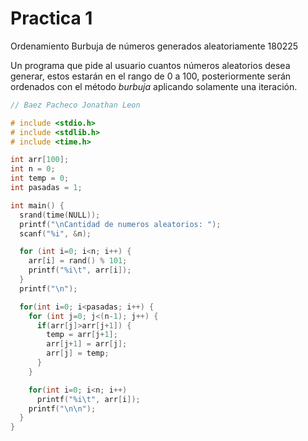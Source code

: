 # Practica 1

Ordenamiento Burbuja de números generados aleatoriamente 180225

Un programa que pide al usuario cuantos números aleatorios desea generar, estos estarán en el rango de 0 a 100, posteriormente serán ordenados con el método _burbuja_ aplicando solamente una iteración.

``` cpp
// Baez Pacheco Jonathan Leon

# include <stdio.h>
# include <stdlib.h>
# include <time.h>

int arr[100];
int n = 0;
int temp = 0;
int pasadas = 1;

int main() {
  srand(time(NULL));
  printf("\nCantidad de numeros aleatorios: ");
  scanf("%i", &n);

  for (int i=0; i<n; i++) {
    arr[i] = rand() % 101;
    printf("%i\t", arr[i]);
  }
  printf("\n");

  for(int i=0; i<pasadas; i++) {
    for (int j=0; j<(n-1); j++) {
      if(arr[j]>arr[j+1]) {
        temp = arr[j+1];
        arr[j+1] = arr[j];
        arr[j] = temp;
      }
    }

    for(int i=0; i<n; i++)
      printf("%i\t", arr[i]);
    printf("\n\n");
  }
}
```